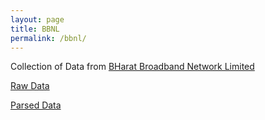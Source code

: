```yaml
---
layout: page
title: BBNL
permalink: /bbnl/
---
```


Collection of Data from [BHarat Broadband Network Limited](https://bbnl.nic.in/)

[Raw Data]()

[Parsed Data]()



